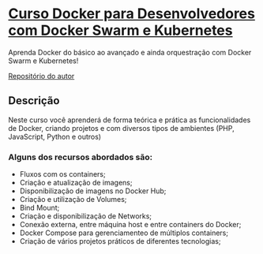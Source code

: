 # [Curso Docker para Desenvolvedores com Docker Swarm e Kubernetes](https://www.udemy.com/course/docker-para-desenvolvedores-com-docker-swarm-e-kubernetes)

Aprenda Docker do básico ao avançado e ainda orquestração com Docker Swarm e Kubernetes!

[Repositório do autor](https://github.com/matheusbattisti/curso_docker)

## Descrição
Neste curso você aprenderá de forma teórica e prática as funcionalidades de Docker, criando projetos e com diversos tipos de ambientes (PHP, JavaScript, Python e outros)

### Alguns dos recursos abordados são:
- Fluxos com os containers;
- Criação e atualização de imagens;
- Disponibilização de imagens no Docker Hub;
- Criação e utilização de Volumes;
- Bind Mount;
- Criação e disponibilização de Networks;
- Conexão externa, entre máquina host e entre containers do Docker;
- Docker Compose para gerenciamenteo de múltiplos containers;
- Criação de vários projetos práticos de diferentes tecnologias;